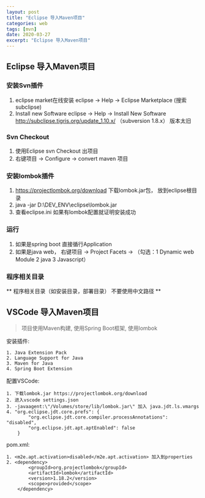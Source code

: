 ```yaml
---
layout: post
title: "Eclipse 导入Maven项目"
categories: web
tags: [mvn]
date: 2020-03-27
excerpt: "Eclipse 导入Maven项目"
---
```


## Eclipse 导入Maven项目

### 安装Svn插件
1. eclipse market在线安装 eclipse -> Help -> Eclipse Marketplace (搜索subclipse)
2. Install new Software eclipse -> Help -> Install New Software http://subclipse.tigris.org/update_1.10.x/ （subversion 1.8.x） 版本太旧

### Svn Checkout
1. 使用Eclipse svn Checkout 出项目
2. 右键项目 -> Configure -> convert maven 项目

### 安装lombok插件
1. https://projectlombok.org/download 下载lombok.jar包， 放到eclipse根目录
2. java -jar D:\DEV_ENV\eclipse\lombok.jar
3. 查看eclipse.ini 如果有lombok配置就证明安装成功

### 运行
1. 如果是spring boot 直接循行Application
2. 如果是java web， 右键项目 -> Project Facets -> （勾选：1 Dynamic web Module 2 java 3 Javascript）

### 程序相关目录
** 程序相关目录（如安装目录，部署目录） 不要使用中文路径 **

## VSCode 导入Maven项目

> 项目使用Maven构建, 使用Spring Boot框架, 使用lombok

安装插件: 

    1. Java Extension Pack
    2. Language Support for Java
    3. Maven for Java
    4. Spring Boot Extension

配置VSCode:

    1. 下载lombok.jar https://projectlombok.org/download
    2. 进入vscode settings.json
    3. -javaagent:\"/Volumes/store/lib/lombok.jar\" 加入 java.jdt.ls.vmargs
    4. "org.eclipse.jdt.core.prefs": {
            "org.eclipse.jdt.core.compiler.processAnnotations": "disabled",
            "org.eclipse.jdt.apt.aptEnabled": false
        }

pom.xml:

    1. <m2e.apt.activation>disabled</m2e.apt.activation> 加入到properties
    2. <dependency>
			<groupId>org.projectlombok</groupId>
			<artifactId>lombok</artifactId>
			<version>1.18.2</version>
			<scope>provided</scope>
		</dependency>




